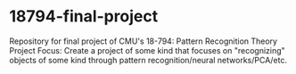 # 18794-final-project
Repository for final project of CMU's 18-794: Pattern Recognition Theory
Project Focus:
  Create a project of some kind that focuses on "recognizing" objects of some kind through pattern recognition/neural networks/PCA/etc.
  
